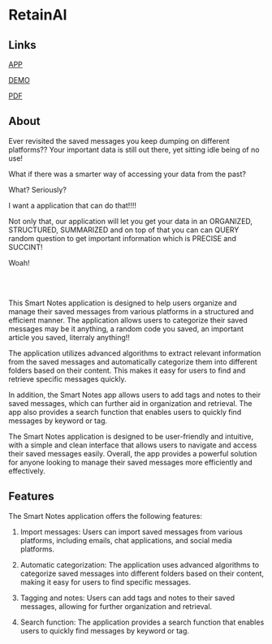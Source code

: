 # RetainAI

## Links

[APP](https://parvashah-create-retainai-streamlitapp-ewh2qj.streamlit.app/)

[DEMO](https://youtu.be/FMMcqhA6rVs)

[PDF](https://github.com/parvashah-create/retainAI/docs)
## About 

Ever revisited the saved messages you keep dumping on different platforms?? Your important data is still out there, yet sitting idle being of no use! <br>

What if there was a smarter way of accessing your data from the past?<br>

What? Seriously?<br>

I want a application that can do that!!!! <br>

Not only that, our application will let you get your data in an ORGANIZED, STRUCTURED, SUMMARIZED and on top of that you can can QUERY random question to get important information which is PRECISE and SUCCINT! <br>

Woah! <br>




<br>
<br>

This Smart Notes application is designed to help users organize and manage their saved messages from various platforms in a structured and efficient manner. The application allows users to categorize their saved messages may be it anything, a random code you saved, an important article you saved, literraly anything!! <br>



The application utilizes advanced algorithms to extract relevant information from the saved messages and automatically categorize them into different folders based on their content. This makes it easy for users to find and retrieve specific messages quickly.<br>

In addition, the Smart Notes app allows users to add tags and notes to their saved messages, which can further aid in organization and retrieval. The app also provides a search function that enables users to quickly find messages by keyword or tag.<br>

The Smart Notes application is designed to be user-friendly and intuitive, with a simple and clean interface that allows users to navigate and access their saved messages easily. Overall, the app provides a powerful solution for anyone looking to manage their saved messages more efficiently and effectively.<br>



## Features

The Smart Notes application offers the following features:

1. Import messages: Users can import saved messages from various platforms, including emails, chat applications, and social media platforms.

2. Automatic categorization: The application uses advanced algorithms to categorize saved messages into different folders based on their content, making it easy for users to find specific messages.

3. Tagging and notes: Users can add tags and notes to their saved messages, allowing for further organization and retrieval.

4. Search function: The application provides a search function that enables users to quickly find messages by keyword or tag.

<br>

